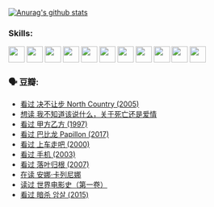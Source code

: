 
[![Anurag's github stats](https://github-readme-stats.vercel.app/api?username=w940853815)](https://github.com/anuraghazra/github-readme-stats)

### Skills:

<code><img height="32" src="https://cdn.jsdelivr.net/npm/simple-icons@v5/icons/python.svg"></code>
<code><img height="32" src="https://cdn.jsdelivr.net/npm/simple-icons@v5/icons/javascript.svg"></code>
<code><img height="32" src="https://cdn.jsdelivr.net/npm/simple-icons@v5/icons/django.svg"></code>
<code><img height="32" src="https://cdn.jsdelivr.net/npm/simple-icons@v5/icons/flask.svg"></code>
<code><img height="32" src="https://cdn.jsdelivr.net/npm/simple-icons@v5/icons/vuetify.svg"></code>
<code><img height="32" src="https://cdn.jsdelivr.net/npm/simple-icons@v5/icons/git.svg"></code>
<code><img height="32" src="https://cdn.jsdelivr.net/npm/simple-icons@v5/icons/docker.svg"></code>
<code><img height="32" src="https://cdn.jsdelivr.net/npm/simple-icons@v5/icons/postgresql.svg"></code>
<code><img height="32" src="https://cdn.jsdelivr.net/npm/simple-icons@v5/icons/elasticsearch.svg"></code>
<code><img height="32" src="https://cdn.jsdelivr.net/npm/simple-icons@v5/icons/macos.svg"></code>
<code><img height="32" src="https://cdn.jsdelivr.net/npm/simple-icons@v5/icons/linux.svg"></code>

### 🗣 豆瓣:

<!-- DOUBAN-ACTIVITIES:START -->
- [看过 决不让步 North Country‎ (2005)](https://www.douban.com/people/136069238/status/3660051849/?_i=37590432)
- [想读 我不知道该说什么，关于死亡还是爱情](https://www.douban.com/people/136069238/status/3653363833/?_i=37590432)
- [看过 甲方乙方‎ (1997)](https://www.douban.com/people/136069238/status/3651577723/?_i=37590432)
- [看过 巴比龙 Papillon‎ (2017)](https://www.douban.com/people/136069238/status/3645198699/?_i=37590432)
- [看过 上车走吧‎ (2000)](https://www.douban.com/people/136069238/status/3637719305/?_i=37590432)
- [看过 手机‎ (2003)](https://www.douban.com/people/136069238/status/3637051304/?_i=37590432)
- [看过 落叶归根‎ (2007)](https://www.douban.com/people/136069238/status/3630316395/?_i=37590432)
- [在读 安娜·卡列尼娜](https://www.douban.com/people/136069238/status/3625420280/?_i=37590432)
- [读过 世界电影史（第一卷）](https://www.douban.com/people/136069238/status/3625419209/?_i=37590432)
- [看过 暗杀 암살‎ (2015)](https://www.douban.com/people/136069238/status/3621839871/?_i=37590432)
<!-- DOUBAN-ACTIVITIES:END -->
<!--
**w940853815/w940853815** is a ✨ _special_ ✨ repository because its `README.md` (this file) appears on your GitHub profile.

Here are some ideas to get you started:

- 🔭 I’m currently working on ...
- 🌱 I’m currently learning ...
- 👯 I’m looking to collaborate on ...
- 🤔 I’m looking for help with ...
- 💬 Ask me about ...
- 📫 How to reach me: ...
- 😄 Pronouns: ...
- ⚡ Fun fact: ...
-->
